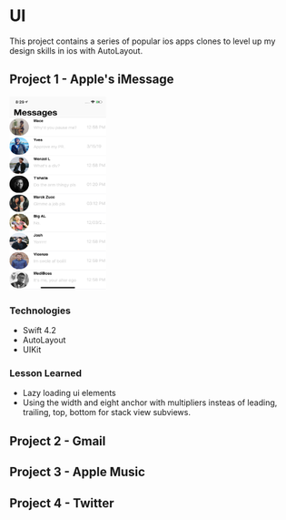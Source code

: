 # UI

This project contains a series of popular ios apps clones to level up my design skills in ios with AutoLayout.


## Project 1 - Apple's iMessage
<img src= "Screenshots/imessage.png" width = 170 height = 340></img>

### Technologies

* Swift 4.2
* AutoLayout
* UIKit

### Lesson Learned

* Lazy loading ui elements
* Using the width and eight anchor with multipliers insteas of leading, trailing, top, bottom for stack view subviews.

## Project 2 - Gmail

## Project 3 - Apple Music

## Project 4 - Twitter
